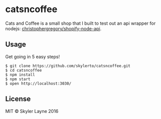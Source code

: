 catsncoffee
==============

Cats and Coffee is a small shop that I built to test out an api wrapper for
nodejs: [christophergregory/shopify-node-api](https://github.com/christophergregory/shopify-node-api).

## Usage

Get going in 5 easy steps!

```
$ git clone https://github.com/skylerto/catsncoffee.git
$ cd catsncoffee
$ npm install
$ npm start
$ open http://localhost:3030/
```

## License

MIT © Skyler Layne 2016

